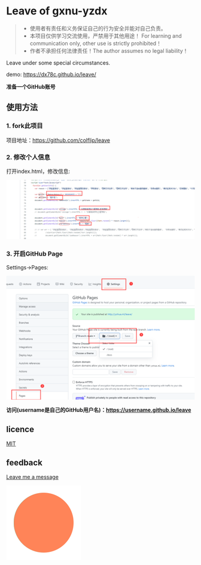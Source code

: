 # **Leave of gxnu-yzdx**

> * 使用者有责任和义务保证自己的行为安全并能对自己负责。
> * 本项目仅供学习交流使用，严禁用于其他用途！ For learning and communication only, other use is strictly prohibited！
> * 作者不承担任何法律责任！The author assumes no legal liability！

Leave under some special circumstances.

demo: https://dx78c.github.io/leave/

**准备一个GitHub账号**
## 使用方法

### 1. fork此项目
项目地址：https://github.com/colflip/leave

### 2. 修改个人信息
打开index.html，修改信息:

![update  information](img/1.png)

### 3. 开启GitHub Page  
Settings->Pages:

![start Github Pages](img/2.png)

**访问(username是自己的GitHub用户名)：https://username.github.io/leave**

## licence
[MIT](LICENSE)

## feedback
[Leave me a message](https://github.com/colflip/leave/issues/new)

![logo](img/logo.gif)
